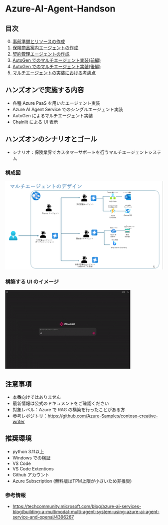 # Azure-AI-Agent-Handson
## 目次
0. [事前準備とリソースの作成](ex0.md)
1. [保険商品案内エージェントの作成](ex1.md)
2. [契約管理エージェントの作成](ex2.md)
3. [AutoGen でのマルチエージェント実装(前編)](ex3.md)
4. [AutoGen でのマルチエージェント実装(後編)](ex4.md)
5. [マルチエージェントの実装における考慮点](ex5.md)


## ハンズオンで実施する内容
- 各種 Azure PaaS を用いたエージェント実装
- Azure AI Agent Service でのシングルエージェント実装
- AutoGen によるマルチエージェント実装
- Chainlit による UI 表示

## ハンズオンのシナリオとゴール
- シナリオ：保険業界でカスタマーサポートを行うマルチエージェントシステム


### 構成図
![alt text](images/image01.png)

### 構築する UI のイメージ
![alt text](images/multiagent.gif)


## 注意事項
- 本番向けではありません
- 最新情報は公式のドキュメントをご確認ください
- 対象レベル：Azure で RAG の構築を行ったことがある方
- 参考レポジトリ：https://github.com/Azure-Samples/contoso-creative-writer

## 推奨環境
- python 3.11以上
- Windows での検証
- VS Code
- VS Code Extentions 
- Github アカウント
- Azure Subscription (無料版はTPM上限が小さいため非推奨)

### 参考情報
- https://techcommunity.microsoft.com/blog/azure-ai-services-blog/building-a-multimodal-multi-agent-system-using-azure-ai-agent-service-and-openai/4396267


